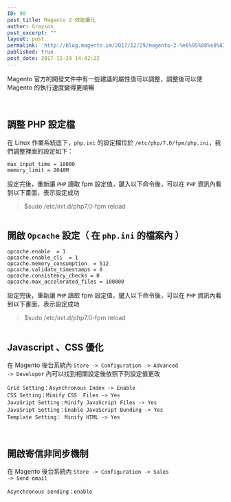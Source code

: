 ```yaml
---
ID: 90
post_title: Magento 2 效能優化
author: Grayson
post_excerpt: ""
layout: post
permalink: 'http://blog.magento.im/2017/12/29/magento-2-%e6%95%88%e8%83%bd%e5%84%aa%e5%8c%96/'
published: true
post_date: 2017-12-29 14:42:22
---
```

Magento 官方的開發文件中有一些建議的屬性值可以調整，調整後可以使Magento 的執行速度變得更順暢

<br>

<h2>調整 PHP 設定檔</h2>

在 Linux 作業系統底下，<code>php.ini</code> 的設定檔位於 <code>/etc/php/7.0/fpm/php.ini</code>，我們調整裡面的設定如下：

<pre class="line-numbers prism-highlight" data-start="1"><code class="language-sh">max_input_time = 18000
memory_limit = 2048M
</code></pre>

設定完後，重新讓 <code>PHP</code> 讀取 fpm 設定值，鍵入以下命令後，可以在 <code>PHP</code> 資訊內看到以下畫面，表示設定成功

<blockquote>
  $sudo /etc/init.d/php7.0-fpm reload
</blockquote>

<img src="http://blog.magento.im/wp-content/uploads/2017/12/%E8%9E%A2%E5%B9%95%E5%BF%AB%E7%85%A7-2017-12-29-22.33.23.png" alt="" />

<br>

<h2>開啟 <code>Opcache</code> 設定（ 在 <code>php.ini</code> 的檔案內 ）</h2>

<pre class="line-numbers prism-highlight" data-start="1"><code class="language-sh">opcache.enable  = 1
opcache.enable_cli  = 1
opcache.memory_consumption  = 512
opcache.validate_timestamps = 0
opcache.consistency_checks = 0
opcache.max_accelerated_files = 100000
</code></pre>

設定完後，重新讓 <code>PHP</code>  讀取 fpm 設定值，鍵入以下命令後，可以在 <code>PHP</code> 資訊內看到以下畫面，表示設定成功

<blockquote>
  $sudo /etc/init.d/php7.0-fpm reload
</blockquote>

<img src="http://blog.magento.im/wp-content/uploads/2017/12/%E8%9E%A2%E5%B9%95%E5%BF%AB%E7%85%A7-2017-12-29-22.37.35.png" alt="" />

<br>

<h2>Javascript 、CSS 優化</h2>

在 Magento 後台系統內 <code>Store -&gt; Configuration -&gt; Advanced -&gt; Developer</code> 內可以找到相關設定後依照下列設定值更改

<pre class="line-numbers prism-highlight" data-start="1"><code class="language-sh">Grid Setting：Asynchronous Index -&gt; Enable
CSS Setting：Minify CSS  Files -&gt; Yes
JavaSript Setting：Minify JavaScript Files -&gt; Yes
JavaSript Setting：Enable JavaScript Bunding -&gt; Yes
Template Setting： Minify HTML -&gt; Yes
</code></pre>

<br>

<h2>開啟寄信非同步機制</h2>

在 Magento 後台系統內 <code>Store -&gt; Configuration -&gt; Sales -&gt; Send email</code>

<pre class="line-numbers prism-highlight" data-start="1"><code class="language-sh">Asynchronous sending：enable
</code></pre>